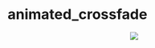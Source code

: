# animated_crossfade

<div align="center">
  <img src="https://github.com/phferreira/assets/blob/master/gifs/animated_crossfade.gif"/>
</div>
